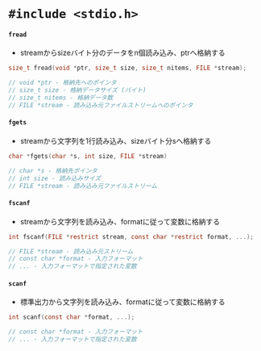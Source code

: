 # `#include <stdio.h>`
#### `fread`
- streamからsizeバイト分のデータをn個読み込み、ptrへ格納する

```c
size_t fread(void *ptr, size_t size, size_t nitems, FILE *stream);

// void *ptr - 格納先へのポインタ
// size_t size - 格納データサイズ (バイト)
// size_t nitems - 格納データ数
// FILE *stream - 読み込み元ファイルストリームへのポインタ
```

#### `fgets`
- streamから文字列を1行読み込み、sizeバイト分sへ格納する

```c
char *fgets(char *s, int size, FILE *stream)

// char *s - 格納先ポインタ
// int size - 読み込みサイズ
// FILE *stream - 読み込み元ファイルストリーム
```

#### `fscanf`
- streamから文字列を読み込み、formatに従って変数に格納する

```c
int fscanf(FILE *restrict stream, const char *restrict format, ...);

// FILE *stream - 読み込み元ストリーム
// const char *format - 入力フォーマット
// ... - 入力フォーマットで指定された変数
```

#### `scanf`
- 標準出力から文字列を読み込み、formatに従って変数に格納する

```c
int scanf(const char *format, ...);

// const char *format - 入力フォーマット
// ... - 入力フォーマットで指定された変数
```

